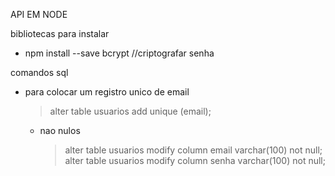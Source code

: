 API EM NODE

bibliotecas para instalar

- npm install --save bcrypt //criptografar senha

comandos sql

- para colocar um registro unico de email
  > alter table usuarios add unique (email);
  - nao nulos
    > alter table usuarios modify column email varchar(100) not null;
    > alter table usuarios modify column senha varchar(100) not null;
